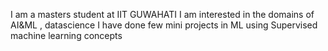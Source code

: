 I am a masters student at IIT GUWAHATI
I am interested in the domains of AI&ML , datascience
I have done few mini projects in ML using Supervised machine learning concepts
